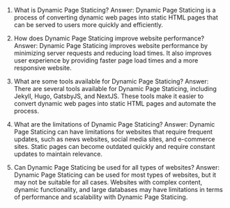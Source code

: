 1. What is Dynamic Page Staticing?
Answer: Dynamic Page Staticing is a process of converting dynamic web pages into static HTML pages that can be served to users more quickly and efficiently.

2. How does Dynamic Page Staticing improve website performance?
Answer: Dynamic Page Staticing improves website performance by minimizing server requests and reducing load times. It also improves user experience by providing faster page load times and a more responsive website.

3. What are some tools available for Dynamic Page Staticing?
Answer: There are several tools available for Dynamic Page Staticing, including Jekyll, Hugo, GatsbyJS, and NextJS. These tools make it easier to convert dynamic web pages into static HTML pages and automate the process.

4. What are the limitations of Dynamic Page Staticing?
Answer: Dynamic Page Staticing can have limitations for websites that require frequent updates, such as news websites, social media sites, and e-commerce sites. Static pages can become outdated quickly and require constant updates to maintain relevance.

5. Can Dynamic Page Staticing be used for all types of websites?
Answer: Dynamic Page Staticing can be used for most types of websites, but it may not be suitable for all cases. Websites with complex content, dynamic functionality, and large databases may have limitations in terms of performance and scalability with Dynamic Page Staticing.